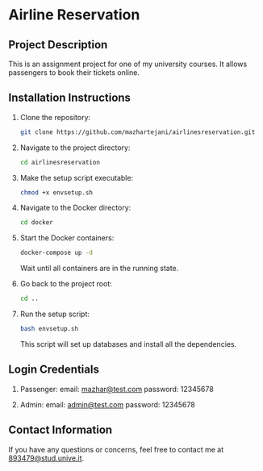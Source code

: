 # Airline Reservation

## Project Description

This is an assignment project for one of my university courses. It allows passengers to book their tickets online.

## Installation Instructions

1. Clone the repository:

    ```bash
    git clone https://github.com/mazhartejani/airlinesreservation.git
    ```

2. Navigate to the project directory:

    ```bash
    cd airlinesreservation
    ```

3. Make the setup script executable:

    ```bash
    chmod +x envsetup.sh
    ```

4. Navigate to the Docker directory:

    ```bash
    cd docker
    ```

5. Start the Docker containers:

    ```bash
    docker-compose up -d
    ```

    Wait until all containers are in the running state.

6. Go back to the project root:

    ```bash
    cd ..
    ```

7. Run the setup script:

    ```bash
    bash envsetup.sh
    ```

    This script will set up databases and install all the dependencies.

## Login Credentials

1. Passenger:
    email: mazhar@test.com
    password: 12345678

2. Admin:
    email: admin@test.com
    password: 12345678

## Contact Information

If you have any questions or concerns, feel free to contact me at 893479@stud.unive.it.

